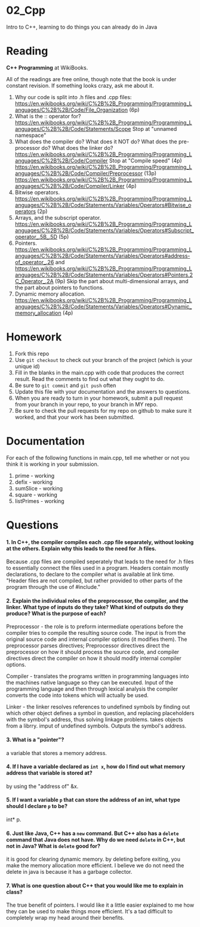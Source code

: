 02_Cpp
======

Intro to C++, learning to do things you can already do in Java

Reading
=======

**C++ Programming** at WikiBooks.

All of the readings are free online, though note that the book is under constant revision. If something looks crazy, ask me about it.

1. Why our code is split into .h files and .cpp files: https://en.wikibooks.org/wiki/C%2B%2B_Programming/Programming_Languages/C%2B%2B/Code/File_Organization (6p)
2. What is the :: operator for? https://en.wikibooks.org/wiki/C%2B%2B_Programming/Programming_Languages/C%2B%2B/Code/Statements/Scope Stop at "unnamed namespace"
3. What does the compiler do? What does it NOT do? What does the pre-processor do? What does the linker do? https://en.wikibooks.org/wiki/C%2B%2B_Programming/Programming_Languages/C%2B%2B/Code/Compiler Stop at "Compile speed" (4p) https://en.wikibooks.org/wiki/C%2B%2B_Programming/Programming_Languages/C%2B%2B/Code/Compiler/Preprocessor (13p) https://en.wikibooks.org/wiki/C%2B%2B_Programming/Programming_Languages/C%2B%2B/Code/Compiler/Linker (4p)
4. Bitwise operators. https://en.wikibooks.org/wiki/C%2B%2B_Programming/Programming_Languages/C%2B%2B/Code/Statements/Variables/Operators#Bitwise_operators (2p)
5. Arrays, and the subscript operator. https://en.wikibooks.org/wiki/C%2B%2B_Programming/Programming_Languages/C%2B%2B/Code/Statements/Variables/Operators#Subscript_operator_.5B_.5D (5p)
6. Pointers. https://en.wikibooks.org/wiki/C%2B%2B_Programming/Programming_Languages/C%2B%2B/Code/Statements/Variables/Operators#address-of_operator_.26 and https://en.wikibooks.org/wiki/C%2B%2B_Programming/Programming_Languages/C%2B%2B/Code/Statements/Variables/Operators#Pointers.2C_Operator_.2A (9p) Skip the part about multi-dimensional arrays, and the part about pointers to functions.
7. Dynamic memory allocation. https://en.wikibooks.org/wiki/C%2B%2B_Programming/Programming_Languages/C%2B%2B/Code/Statements/Variables/Operators#Dynamic_memory_allocation (4p)

Homework
========

1. Fork this repo
2. Use `git checkout` to check out your branch of the project (which is your unique id)
3. Fill in the blanks in the main.cpp with code that produces the correct result. Read the comments to find out what they ought to do.
4. Be sure to `git commit` and `git push` often
5. Update this file with your documentation and the answers to questions.
6. When you are ready to turn in your homework, submit a pull request from your branch in your repo, to your branch in MY repo.
7. Be sure to check the pull requests for my repo on github to make sure it worked, and that your work has been submitted.

Documentation
=========

For each of the following functions in main.cpp, tell me whether or not you think it is working in your submission.

1. prime - working
2. defix - working
3. sumSlice - working
4. square - working
5. listPrimes - working

Questions
=======
#### 1. In C++, the compiler compiles each .cpp file separately, without looking at the others. Explain why this leads to the need for .h files.

Because .cpp files are compiled seperately that leads to the need for .h files to essentially connect the files used in a program.
Headers contain mostly declarations, to declare to the compiler what is available at link time. "Header files are not compiled, but rather provided to other parts of the program through the use of #include."



#### 2. Explain the individual roles of the preprocessor, the compiler, and the linker. What type of inputs do they take? What kind of outputs do they produce? What is the purpose of each?

Preprocessor - the role is to preform intermediate operations before the compiler tries to compile the resulting source code. The input is from the original source code and internal compiler options (it modifies them). The preprocessor parses directives; Preprocessor directives direct the preprocessor on how it should process the source code, and compiler directives direct the compiler on how it should modify internal compiler options. 	

Compiler - translates the programs written in programming languages into the machines native language so they can be executed. Input of the programming language and then through lexical analysis the compiler converts the code into tokens which will actually be used.  

Linker - the linker resolves references to undefined symbols by finding out which other object defines a symbol in question, and replacing placeholders with the symbol's address, thus solving linkage problems. takes objects from a librry. imput of undefined symbols. Outputs the symbol's address.

#### 3. What is a "pointer"?

a variable that stores a memory address.

#### 4. If I have a variable declared as `int x`, how do I find out what memory address that variable is stored at?

by using the "address of" &x.

#### 5. If I want a variable `p` that can store the address of an int, what type should I declare `p` to be?
int* p.

#### 6. Just like Java, C++ has a `new` command. But C++ also has a `delete` command that Java does not have. Why do we need `delete` in C++, but not in Java? What is `delete` good for?

it is good for clearing dynamic memory. by deleting before exiting, you make the memory allocation more efficient. I believe we do not need the delete in java is because it has a garbage collector.
#### 7. What is one question about C++ that you would like me to explain in class?

The true benefit of pointers. I would like it a little easier explained to me how they can be used to make things more efficient. It's a tad difficult to completely wrap my head around their benefits.


